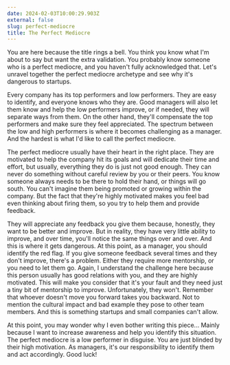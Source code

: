 ```yaml
---
date: 2024-02-03T10:00:29.903Z
external: false
slug: perfect-mediocre
title: The Perfect Mediocre
---
```


You are here because the title rings a bell. You think you know what I'm about to say but want the extra validation. You probably know someone who is a perfect mediocre, and you haven't fully acknowledged that. Let's unravel together the perfect mediocre archetype and see why it's dangerous to startups.

Every company has its top performers and low performers. They are easy to identify, and everyone knows who they are. Good managers will also let them know and help the low performers improve, or if needed, they will separate ways from them. On the other hand, they'll compensate the top performers and make sure they feel appreciated. The spectrum between the low and high performers is where it becomes challenging as a manager. And the hardest is what I'd like to call the perfect mediocre.

The perfect mediocre usually have their heart in the right place. They are motivated to help the company hit its goals and will dedicate their time and effort, but usually, everything they do is just not good enough. They can never do something without careful review by you or their peers. You know someone always needs to be there to hold their hand, or things will go south. You can't imagine them being promoted or growing within the company. But the fact that they're highly motivated makes you feel bad even thinking about firing them, so you try to help them and provide feedback.

They will appreciate any feedback you give them because, honestly, they want to be better and improve. But in reality, they have very little ability to improve, and over time, you'll notice the same things over and over. And this is where it gets dangerous. At this point, as a manager, you should identify the red flag. If you give someone feedback several times and they don't improve, there's a problem. Either they require more mentorship, or you need to let them go. Again, I understand the challenge here because this person usually has good relations with you, and they are highly motivated. This will make you consider that it's your fault and they need just a tiny bit of mentorship to improve. Unfortunately, they won't. Remember that whoever doesn't move you forward takes you backward. Not to mention the cultural impact and bad example they pose to other team members. And this is something startups and small companies can't allow.

At this point, you may wonder why I even bother writing this piece... 
Mainly because I want to increase awareness and help you identify this situation. The perfect mediocre is a low performer in disguise. You are just blinded by their high motivation. As managers, it's our responsibility to identify them and act accordingly. Good luck!